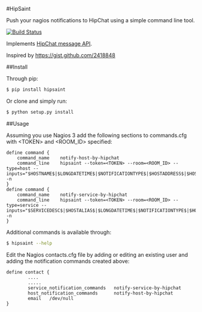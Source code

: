 #HipSaint

Push your nagios notifications to HipChat using a simple command line tool.

[![Build Status](https://travis-ci.org/hannseman/hipsaint.png?branch=master)](https://travis-ci.org/hannseman/hipsaint)

Implements [HipChat message API](https://www.hipchat.com/docs/api/method/rooms/message).

Inspired by https://gist.github.com/2418848

##Install

Through pip:

~~~ sh
$ pip install hipsaint
~~~

Or clone and simply run:
~~~ sh
$ python setup.py install
~~~

##Usage

Assuming you use Nagios 3 add the following sections to commands.cfg with &lt;TOKEN&gt; and &lt;ROOM_ID&gt; specified:

    define command {
        command_name    notify-host-by-hipchat
        command_line    hipsaint --token=<TOKEN> --room=<ROOM_ID> --type=host --inputs="$HOSTNAME$|$LONGDATETIME$|$NOTIFICATIONTYPE$|$HOSTADDRESS$|$HOSTSTATE$|$HOSTOUTPUT$" -n
    }
    define command {
        command_name    notify-service-by-hipchat
        command_line    hipsaint --token=<TOKEN> --room=<ROOM_ID> --type=service --inputs="$SERVICEDESC$|$HOSTALIAS$|$LONGDATETIME$|$NOTIFICATIONTYPE$|$HOSTADDRESS$|$SERVICESTATE$|$SERVICEOUTPUT$" -n
    }

Additional commands is available through:
~~~ sh
$ hipsaint --help
~~~

Edit the Nagios contacts.cfg file by adding or editing an existing user and adding the notification commands created above:

    define contact {
            ....
            .....
            service_notification_commands   notify-service-by-hipchat
            host_notification_commands      notify-host-by-hipchat
            email   /dev/null
    }

